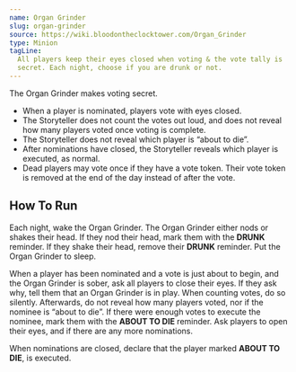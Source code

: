 ```yaml
---
name: Organ Grinder
slug: organ-grinder
source: https://wiki.bloodontheclocktower.com/Organ_Grinder
type: Minion
tagLine:
  All players keep their eyes closed when voting & the vote tally is
  secret. Each night, choose if you are drunk or not.
---
```


The Organ Grinder makes voting secret.

- When a player is nominated, players vote with eyes closed.
- The Storyteller does not count the votes out loud, and does not reveal
  how many players voted once voting is complete.
- The Storyteller does not reveal which player is “about to die”.
- After nominations have closed, the Storyteller reveals which player is
  executed, as normal.
- Dead players may vote once if they have a vote token. Their vote token
  is removed at the end of the day instead of after the vote.

## How To Run

Each night, wake the Organ Grinder. The Organ Grinder either nods or
shakes their head. If they nod their head, mark them with the **DRUNK**
reminder. If they shake their head, remove their **DRUNK** reminder. Put
the Organ Grinder to sleep.

When a player has been nominated and a vote is just about to begin, and
the Organ Grinder is sober, ask all players to close their eyes. If they
ask why, tell them that an Organ Grinder is in play. When counting
votes, do so silently. Afterwards, do not reveal how many players voted,
nor if the nominee is “about to die”. If there were enough votes to
execute the nominee, mark them with the **ABOUT TO DIE** reminder. Ask
players to open their eyes, and if there are any more nominations.

When nominations are closed, declare that the player marked **ABOUT TO
DIE**, is executed.
